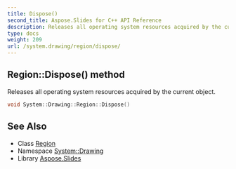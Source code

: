 ```yaml
---
title: Dispose()
second_title: Aspose.Slides for C++ API Reference
description: Releases all operating system resources acquired by the current object.
type: docs
weight: 209
url: /system.drawing/region/dispose/
---
```

## Region::Dispose() method


Releases all operating system resources acquired by the current object.

```cpp
void System::Drawing::Region::Dispose()
```

## See Also

* Class [Region](../)
* Namespace [System::Drawing](../../)
* Library [Aspose.Slides](../../../)